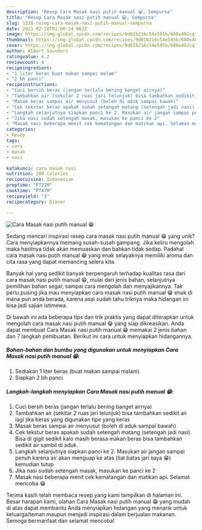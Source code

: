 ```yaml
---
description: "Resep Cara Masak nasi putih manual 😁, Sempurna"
title: "Resep Cara Masak nasi putih manual 😁, Sempurna"
slug: 1228-resep-cara-masak-nasi-putih-manual-sempurna
date: 2021-02-18T01:00:24.062Z
image: https://img-global.cpcdn.com/recipes/9d81b216c54e595b/680x482cq70/cara-masak-nasi-putih-manual-😁-foto-resep-utama.jpg
thumbnail: https://img-global.cpcdn.com/recipes/9d81b216c54e595b/680x482cq70/cara-masak-nasi-putih-manual-😁-foto-resep-utama.jpg
cover: https://img-global.cpcdn.com/recipes/9d81b216c54e595b/680x482cq70/cara-masak-nasi-putih-manual-😁-foto-resep-utama.jpg
author: Albert Saunders
ratingvalue: 4.2
reviewcount: 4
recipeingredient:
- "1 liter beras buat makan sampai malam"
- "2 bh panci"
recipeinstructions:
- "Cuci bersih beras (jangan terlalu bening banget airnya)"
- "Tambahkan air (sekitar 2 ruas jari telunjuk) bisa tambahkan sedikit air lagi jika beras yang digunakan tipe yang keras"
- "Masak beras sampai air menyusut (boleh di aduk sampai bawah)"
- "Cek tekstur beras apakah sudah setengah matang (setengah jadi nasi). Bisa di gigit sedikit kalo masih berasa makan beras bisa tambahkan sedikit air sambil di aduk."
- "Langkah selanjutnya siapkan panci ke 2. Masukan air jangan sampai penuh karena air akan menguap ke atas (liat batas jari saya 😁) kemudian tutup"
- "Jika nasi sudah setengah masak, masukan ke panci ke 2"
- "Masak nasi beberapa menit cek kematangan dan matikan api. Selamat mencoba 😁"
categories:
- Resep
tags:
- cara
- masak
- nasi

katakunci: cara masak nasi 
nutrition: 200 calories
recipecuisine: Indonesian
preptime: "PT22M"
cooktime: "PT47M"
recipeyield: "3"
recipecategory: Dinner

---
```



![Cara Masak nasi putih manual 😁](https://img-global.cpcdn.com/recipes/9d81b216c54e595b/680x482cq70/cara-masak-nasi-putih-manual-😁-foto-resep-utama.jpg)

Sedang mencari inspirasi resep cara masak nasi putih manual 😁 yang unik? Cara menyiapkannya memang susah-susah gampang. Jika keliru mengolah maka hasilnya tidak akan memuaskan dan bahkan tidak sedap. Padahal cara masak nasi putih manual 😁 yang enak selayaknya memiliki aroma dan cita rasa yang dapat memancing selera kita.

Banyak hal yang sedikit banyak berpengaruh terhadap kualitas rasa dari cara masak nasi putih manual 😁, mulai dari jenis bahan, selanjutnya pemilihan bahan segar, sampai cara mengolah dan menyajikannya. Tak perlu pusing jika mau menyiapkan cara masak nasi putih manual 😁 enak di mana pun anda berada, karena asal sudah tahu triknya maka hidangan ini bisa jadi sajian istimewa.




Di bawah ini ada beberapa tips dan trik praktis yang dapat diterapkan untuk mengolah cara masak nasi putih manual 😁 yang siap dikreasikan. Anda dapat membuat Cara Masak nasi putih manual 😁 memakai 2 jenis bahan dan 7 langkah pembuatan. Berikut ini cara untuk menyiapkan hidangannya.

<!--inarticleads1-->

##### Bahan-bahan dan bumbu yang digunakan untuk menyiapkan Cara Masak nasi putih manual 😁:

1. Sediakan 1 liter beras (buat makan sampai malam)
1. Siapkan 2 bh panci




<!--inarticleads2-->

##### Langkah-langkah menyiapkan Cara Masak nasi putih manual 😁:

1. Cuci bersih beras (jangan terlalu bening banget airnya)
1. Tambahkan air (sekitar 2 ruas jari telunjuk) bisa tambahkan sedikit air lagi jika beras yang digunakan tipe yang keras
1. Masak beras sampai air menyusut (boleh di aduk sampai bawah)
1. Cek tekstur beras apakah sudah setengah matang (setengah jadi nasi). Bisa di gigit sedikit kalo masih berasa makan beras bisa tambahkan sedikit air sambil di aduk.
1. Langkah selanjutnya siapkan panci ke 2. Masukan air jangan sampai penuh karena air akan menguap ke atas (liat batas jari saya 😁) kemudian tutup
1. Jika nasi sudah setengah masak, masukan ke panci ke 2
1. Masak nasi beberapa menit cek kematangan dan matikan api. Selamat mencoba 😁




Terima kasih telah membaca resep yang kami tampilkan di halaman ini. Besar harapan kami, olahan Cara Masak nasi putih manual 😁 yang mudah di atas dapat membantu Anda menyiapkan hidangan yang menarik untuk keluarga/teman maupun menjadi inspirasi dalam berjualan makanan. Semoga bermanfaat dan selamat mencoba!
